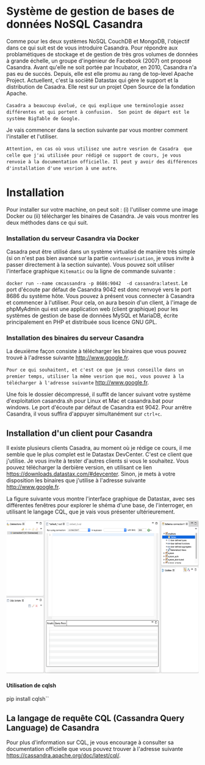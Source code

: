 # Système de gestion de bases de données NoSQL Casandra

Comme pour les deux systèmes NoSQL CouchDB et MongoDB, l'objectif dans ce qui suit est de vous introduire Casandra. Pour répondre aux problamétiques de stockage et de gestion de très gros volumes de données à grande échelle, un groupe d'ingénieur de Facebook (2007) ont proposé Casandra. Avant qu'elle ne soit portée par Incubator, en 2010, Casandra n'a pas eu de succès. Depuis, elle est elle promu au rang de top-level Apache Project. Actuellent, c'est la socièté Datastax qui gère le support et la distribution de Casadra. Elle rest sur un projet Open Source de la fondation Apache.

``Casadra a beaucoup évolué, ce qui explique une terminologie assez différentes et qui portent à confusion.  Son point de départ est le système BigTable de Google.`` 

Je vais commencer dans la section suivante par vous montrer comment l'installer et l'utiliser.

``Attention, en cas où vous utilisez une autre vesrion de Casadra  que celle que j'ai utilisée pour rédigé ce support de cours, je vous renvoie à la documentation officielle. Il peut y avoir des différences d'installation d'une vesrion à une autre``. 

# Installation 
Pour installer sur votre machine, on peut soit : (i) l'utiliser comme une image Docker ou (ii) télécharger les binaires de Casandra. Je vais vous montrer les deux méthodes dans ce qui suit. 

### Installation du serveur Casandra via Docker
Casadra peut être utilisé dans un système virtualisé de manière très simple (si on n'est pas bien avancé sur la partie ``conteneurisation``, je vous invite à passer directement à la section suivante).  Vous pouvez soit utiliser l'interface graphique ``Kitematic`` ou la ligne de commande suivante : 

``docker run --name cmcassandra -p 8686:9042  -d cassandra:latest``. Le port d'écoute par défaut de Casandra 9042 est donc renvoyé vers le port 8686 du système hôte.  Vous pouvez à présent vous connecter à Casandra et commencer à l'utiliser.  Pour cela, on aura besoin d'un client, à l'image de phpMyAdmin qui est une application web  (client graphique) pour les systèmes de gestion de base de données MySQL et MariaDB, écrite principalement en PHP et distribuée sous licence GNU GPL.  
 
 ### Installation des binaires du serveur Casandra
 La deuxième façon consiste à télécharger les binaires que vous pouvez trouvé à l'adresse suivante http://www.google.fr. 
 
 ``Pour ce qui souhaitent, et c'est ce que je vous conseille dans un premier temps, utiliser la même vesrion que moi, vous pouvez à la télécharger à l'adresse suivante``  http://www.google.fr. 
 
 Une fois le dossier décompressé, il suffit de lancer suivant votre système d'exploitation casandra.sh pour Linux et Mac et casandra.bat pour windows. Le port d'écoute par défaut de Casandra est 9042. Pour arrêtre Casandra, il vous suffira d'appuyer simultanément sur ``ctrl+c``. 

## Installation d'un client pour Casandra

Il existe plusieurs clients Casadra, au moment où je rédige ce cours, il me semble que le plus complet est le Datastax DevCenter. C'est ce client que j'utilise. Je vous invite à tester d'autres clients si vous le souhaitez. Vous pouvez télécharger la derbière version, en utilisant ce lien https://downloads.datastax.com/#devcenter. Sinon, je mets à votre disposition les binaires que j'utilise à l'adresse suivante http://www.google.fr.   


La figure suivante vous montre l'interface graphique de Datastax, avec ses différentes fenêtres pour explorer le shéma d'une base, de l'interroger, en utilisant le langage CQL, que je vais vous présenter ultérieurement. 

<center>
<img src="images/datastax.png" alt="drawing" WIDTH=600 HEIGHT=400"/>
</center>




####  Utilisation de cqlsh

 pip install cqlsh``

## La langage de requête CQL (Cassandra Query Language) de Casandra 

Pour plus d'information sur CQL, je vous encourage à consulter sa documentation officielle que vous pouvez trouver à l'adresse suivante https://cassandra.apache.org/doc/latest/cql/. 




